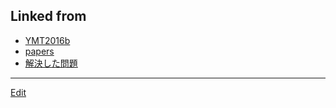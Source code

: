 ---
---
## Linked from

* [YMT2016b](YMT2016b.md)
* [papers](papers.md)
* [解決した問題](解決した問題.md)


----
[Edit](https://github.com/vitroid/vitroid.github.io/edit/master/MD/YMT2016b.md)
